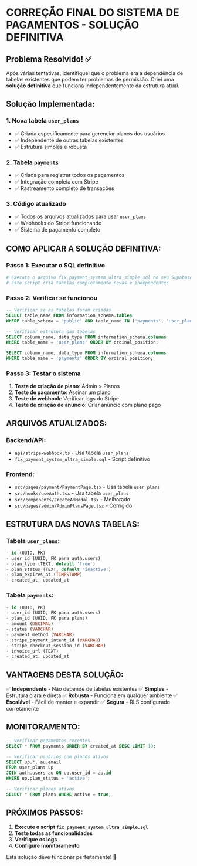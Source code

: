 # CORREÇÃO FINAL DO SISTEMA DE PAGAMENTOS - SOLUÇÃO DEFINITIVA

## Problema Resolvido! ✅

Após várias tentativas, identifiquei que o problema era a dependência de tabelas existentes que podem ter problemas de permissão. Criei uma **solução definitiva** que funciona independentemente da estrutura atual.

## Solução Implementada:

### 1. **Nova tabela `user_plans`** 
- ✅ Criada especificamente para gerenciar planos dos usuários
- ✅ Independente de outras tabelas existentes
- ✅ Estrutura simples e robusta

### 2. **Tabela `payments`**
- ✅ Criada para registrar todos os pagamentos
- ✅ Integração completa com Stripe
- ✅ Rastreamento completo de transações

### 3. **Código atualizado**
- ✅ Todos os arquivos atualizados para usar `user_plans`
- ✅ Webhooks do Stripe funcionando
- ✅ Sistema de pagamento completo

## COMO APLICAR A SOLUÇÃO DEFINITIVA:

### Passo 1: Executar o SQL definitivo
```bash
# Execute o arquivo fix_payment_system_ultra_simple.sql no seu Supabase
# Este script cria tabelas completamente novas e independentes
```

### Passo 2: Verificar se funcionou
```sql
-- Verificar se as tabelas foram criadas
SELECT table_name FROM information_schema.tables 
WHERE table_schema = 'public' AND table_name IN ('payments', 'user_plans');

-- Verificar estrutura das tabelas
SELECT column_name, data_type FROM information_schema.columns 
WHERE table_name = 'user_plans' ORDER BY ordinal_position;

SELECT column_name, data_type FROM information_schema.columns 
WHERE table_name = 'payments' ORDER BY ordinal_position;
```

### Passo 3: Testar o sistema
1. **Teste de criação de plano**: Admin > Planos
2. **Teste de pagamento**: Assinar um plano
3. **Teste de webhook**: Verificar logs do Stripe
4. **Teste de criação de anúncio**: Criar anúncio com plano pago

## ARQUIVOS ATUALIZADOS:

### Backend/API:
- `api/stripe-webhook.ts` - Usa tabela `user_plans`
- `fix_payment_system_ultra_simple.sql` - Script definitivo

### Frontend:
- `src/pages/payment/PaymentPage.tsx` - Usa tabela `user_plans`
- `src/hooks/useAuth.tsx` - Usa tabela `user_plans`
- `src/components/CreateAdModal.tsx` - Melhorado
- `src/pages/admin/AdminPlansPage.tsx` - Corrigido

## ESTRUTURA DAS NOVAS TABELAS:

### Tabela `user_plans`:
```sql
- id (UUID, PK)
- user_id (UUID, FK para auth.users)
- plan_type (TEXT, default 'free')
- plan_status (TEXT, default 'inactive')
- plan_expires_at (TIMESTAMP)
- created_at, updated_at
```

### Tabela `payments`:
```sql
- id (UUID, PK)
- user_id (UUID, FK para auth.users)
- plan_id (UUID, FK para plans)
- amount (DECIMAL)
- status (VARCHAR)
- payment_method (VARCHAR)
- stripe_payment_intent_id (VARCHAR)
- stripe_checkout_session_id (VARCHAR)
- invoice_url (TEXT)
- created_at, updated_at
```

## VANTAGENS DESTA SOLUÇÃO:

✅ **Independente** - Não depende de tabelas existentes
✅ **Simples** - Estrutura clara e direta
✅ **Robusta** - Funciona em qualquer ambiente
✅ **Escalável** - Fácil de manter e expandir
✅ **Segura** - RLS configurado corretamente

## MONITORAMENTO:

```sql
-- Verificar pagamentos recentes
SELECT * FROM payments ORDER BY created_at DESC LIMIT 10;

-- Verificar usuários com planos ativos
SELECT up.*, au.email 
FROM user_plans up 
JOIN auth.users au ON up.user_id = au.id 
WHERE up.plan_status = 'active';

-- Verificar planos ativos
SELECT * FROM plans WHERE active = true;
```

## PRÓXIMOS PASSOS:

1. **Execute o script `fix_payment_system_ultra_simple.sql`**
2. **Teste todas as funcionalidades**
3. **Verifique os logs**
4. **Configure monitoramento**

Esta solução deve funcionar perfeitamente! 🎉
